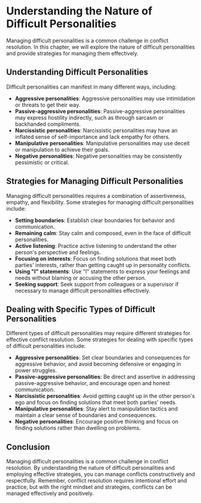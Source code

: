 Understanding the Nature of Difficult Personalities
=======================================================================================================================

Managing difficult personalities is a common challenge in conflict resolution. In this chapter, we will explore the nature of difficult personalities and provide strategies for managing them effectively.

Understanding Difficult Personalities
-------------------------------------

Difficult personalities can manifest in many different ways, including:

* **Aggressive personalities**: Aggressive personalities may use intimidation or threats to get their way.
* **Passive-aggressive personalities**: Passive-aggressive personalities may express hostility indirectly, such as through sarcasm or backhanded compliments.
* **Narcissistic personalities**: Narcissistic personalities may have an inflated sense of self-importance and lack empathy for others.
* **Manipulative personalities**: Manipulative personalities may use deceit or manipulation to achieve their goals.
* **Negative personalities**: Negative personalities may be consistently pessimistic or critical.

Strategies for Managing Difficult Personalities
-----------------------------------------------

Managing difficult personalities requires a combination of assertiveness, empathy, and flexibility. Some strategies for managing difficult personalities include:

* **Setting boundaries**: Establish clear boundaries for behavior and communication.
* **Remaining calm**: Stay calm and composed, even in the face of difficult personalities.
* **Active listening**: Practice active listening to understand the other person's perspective and feelings.
* **Focusing on interests**: Focus on finding solutions that meet both parties' interests, rather than getting caught up in personality conflicts.
* **Using "I" statements**: Use "I" statements to express your feelings and needs without blaming or accusing the other person.
* **Seeking support**: Seek support from colleagues or a supervisor if necessary to manage difficult personalities effectively.

Dealing with Specific Types of Difficult Personalities
------------------------------------------------------

Different types of difficult personalities may require different strategies for effective conflict resolution. Some strategies for dealing with specific types of difficult personalities include:

* **Aggressive personalities**: Set clear boundaries and consequences for aggressive behavior, and avoid becoming defensive or engaging in power struggles.
* **Passive-aggressive personalities**: Be direct and assertive in addressing passive-aggressive behavior, and encourage open and honest communication.
* **Narcissistic personalities**: Avoid getting caught up in the other person's ego and focus on finding solutions that meet both parties' needs.
* **Manipulative personalities**: Stay alert to manipulation tactics and maintain a clear sense of boundaries and consequences.
* **Negative personalities**: Encourage positive thinking and focus on finding solutions rather than dwelling on problems.

Conclusion
----------

Managing difficult personalities is a common challenge in conflict resolution. By understanding the nature of difficult personalities and employing effective strategies, you can manage conflicts constructively and respectfully. Remember, conflict resolution requires intentional effort and practice, but with the right mindset and strategies, conflicts can be managed effectively and positively.
